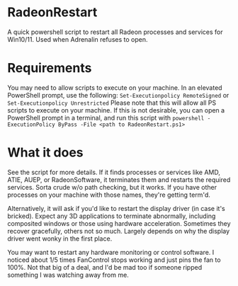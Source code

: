 # RadeonRestart
A quick powershell script to restart all Radeon processes and services for Win10/11. Used when Adrenalin refuses to open.

# Requirements
You may need to allow scripts to execute on your machine. In an elevated PowerShell prompt, use the following:
`Set-Executionpolicy RemoteSigned` or `Set-Executionpolicy Unrestricted`
Please note that this will allow all PS scripts to execute on your machine. If this is not desirable, you can open a PowerShell prompt in a terminal, and run this script with
`powershell -ExecutionPolicy ByPass -File <path to RadeonRestart.ps1>`

# What it does
See the script for more details. If it finds processes or services like AMD, ATIE, AUEP, or RadeonSoftware, it terminates them and restarts the required services. Sorta crude w/o path checking, but it works. If you have other processes on your machine with those names, they're getting term'd.

Alternatively, it will ask if you'd like to restart the display driver (in case it's bricked). Expect any 3D applications to terminate abnormally, including composited windows or those using hardware acceleration. Sometimes they recover gracefully, others not so much. Largely depends on why the display driver went wonky in the first place.

You may want to restart any hardware monitoring or control software. I noticed about 1/5 times FanControl stops working and just pins the fan to 100%. Not that big of a deal, and I'd be mad too if someone ripped something I was watching away from me.

